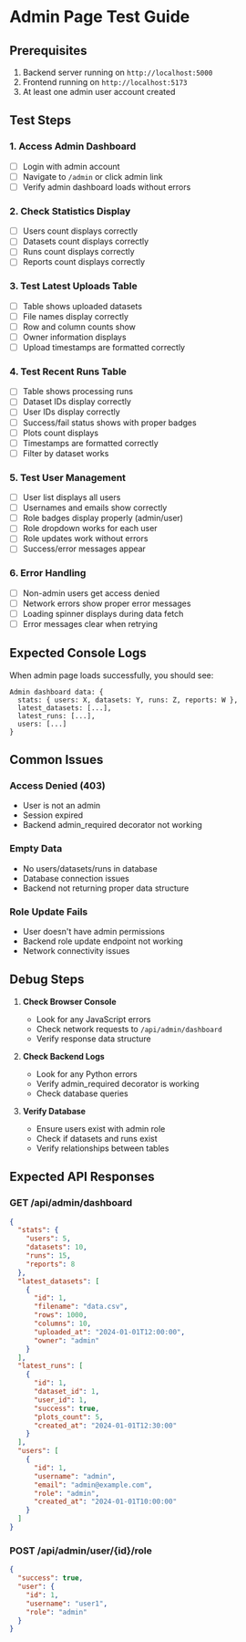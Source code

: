 # Admin Page Test Guide

## Prerequisites
1. Backend server running on `http://localhost:5000`
2. Frontend running on `http://localhost:5173`
3. At least one admin user account created

## Test Steps

### 1. Access Admin Dashboard
- [ ] Login with admin account
- [ ] Navigate to `/admin` or click admin link
- [ ] Verify admin dashboard loads without errors

### 2. Check Statistics Display
- [ ] Users count displays correctly
- [ ] Datasets count displays correctly  
- [ ] Runs count displays correctly
- [ ] Reports count displays correctly

### 3. Test Latest Uploads Table
- [ ] Table shows uploaded datasets
- [ ] File names display correctly
- [ ] Row and column counts show
- [ ] Owner information displays
- [ ] Upload timestamps are formatted correctly

### 4. Test Recent Runs Table
- [ ] Table shows processing runs
- [ ] Dataset IDs display correctly
- [ ] User IDs display correctly
- [ ] Success/fail status shows with proper badges
- [ ] Plots count displays
- [ ] Timestamps are formatted correctly
- [ ] Filter by dataset works

### 5. Test User Management
- [ ] User list displays all users
- [ ] Usernames and emails show correctly
- [ ] Role badges display properly (admin/user)
- [ ] Role dropdown works for each user
- [ ] Role updates work without errors
- [ ] Success/error messages appear

### 6. Error Handling
- [ ] Non-admin users get access denied
- [ ] Network errors show proper error messages
- [ ] Loading spinner displays during data fetch
- [ ] Error messages clear when retrying

## Expected Console Logs
When admin page loads successfully, you should see:
```
Admin dashboard data: {
  stats: { users: X, datasets: Y, runs: Z, reports: W },
  latest_datasets: [...],
  latest_runs: [...],
  users: [...]
}
```

## Common Issues

### Access Denied (403)
- User is not an admin
- Session expired
- Backend admin_required decorator not working

### Empty Data
- No users/datasets/runs in database
- Database connection issues
- Backend not returning proper data structure

### Role Update Fails
- User doesn't have admin permissions
- Backend role update endpoint not working
- Network connectivity issues

## Debug Steps

1. **Check Browser Console**
   - Look for any JavaScript errors
   - Check network requests to `/api/admin/dashboard`
   - Verify response data structure

2. **Check Backend Logs**
   - Look for any Python errors
   - Verify admin_required decorator is working
   - Check database queries

3. **Verify Database**
   - Ensure users exist with admin role
   - Check if datasets and runs exist
   - Verify relationships between tables

## Expected API Responses

### GET /api/admin/dashboard
```json
{
  "stats": {
    "users": 5,
    "datasets": 10,
    "runs": 15,
    "reports": 8
  },
  "latest_datasets": [
    {
      "id": 1,
      "filename": "data.csv",
      "rows": 1000,
      "columns": 10,
      "uploaded_at": "2024-01-01T12:00:00",
      "owner": "admin"
    }
  ],
  "latest_runs": [
    {
      "id": 1,
      "dataset_id": 1,
      "user_id": 1,
      "success": true,
      "plots_count": 5,
      "created_at": "2024-01-01T12:30:00"
    }
  ],
  "users": [
    {
      "id": 1,
      "username": "admin",
      "email": "admin@example.com",
      "role": "admin",
      "created_at": "2024-01-01T10:00:00"
    }
  ]
}
```

### POST /api/admin/user/{id}/role
```json
{
  "success": true,
  "user": {
    "id": 1,
    "username": "user1",
    "role": "admin"
  }
}
```
